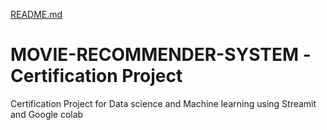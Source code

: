 [README.md](https://github.com/saniyalb/MOVIE-RECOMMENDER-SYSTEM/files/9414166/README.md)
# MOVIE-RECOMMENDER-SYSTEM -Certification Project
Certification Project for Data science and Machine learning using Streamit and Google colab
